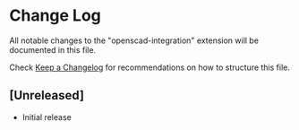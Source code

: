 # Change Log
All notable changes to the "openscad-integration" extension will be documented in this file.

Check [Keep a Changelog](http://keepachangelog.com/) for recommendations on how to structure this file.

## [Unreleased]
- Initial release